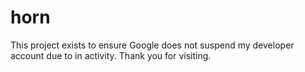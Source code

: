 # horn

This project exists to ensure Google does not suspend my developer account
due to in activity. Thank you for visiting.
